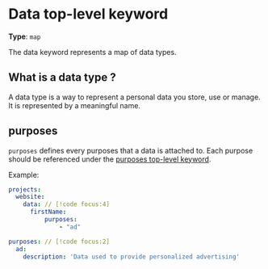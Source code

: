 # Data top-level keyword

**Type**: `map`

The data keyword represents a map of data types.

## What is a data type ?

A data type is a way to represent a personal data you store, use or manage.
It is represented by a meaningful name.

## purposes

`purposes` defines every purposes that a data is attached to. Each purpose
should be referenced under the [purposes top-level keyword](./purposes).

Example:

```yaml
projects:
  website:
    data: // [!code focus:4]
      firstName:
          purposes:
              - "ad"

purposes: // [!code focus:2]
  ad:
    description: 'Data used to provide personalized advertising'
```
